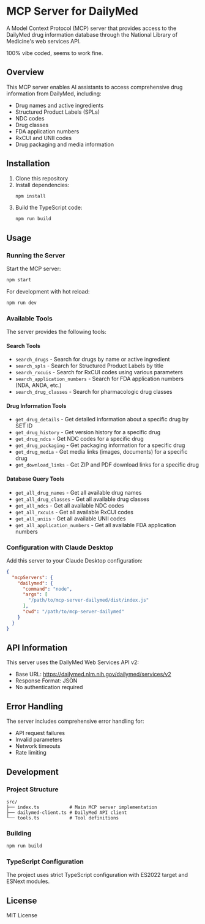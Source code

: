 # MCP Server for DailyMed

A Model Context Protocol (MCP) server that provides access to the DailyMed drug information database through the
National Library of Medicine's web services API.

100% vibe coded, seems to work fine.

## Overview

This MCP server enables AI assistants to access comprehensive drug information from DailyMed, including:

- Drug names and active ingredients
- Structured Product Labels (SPLs)
- NDC codes
- Drug classes
- FDA application numbers
- RxCUI and UNII codes
- Drug packaging and media information

## Installation

1. Clone this repository
2. Install dependencies:
   ```bash
   npm install
   ```
3. Build the TypeScript code:
   ```bash
   npm run build
   ```

## Usage

### Running the Server

Start the MCP server:

```bash
npm start
```

For development with hot reload:

```bash
npm run dev
```

### Available Tools

The server provides the following tools:

#### Search Tools

- `search_drugs` - Search for drugs by name or active ingredient
- `search_spls` - Search for Structured Product Labels by title
- `search_rxcuis` - Search for RxCUI codes using various parameters
- `search_application_numbers` - Search for FDA application numbers (NDA, ANDA, etc.)
- `search_drug_classes` - Search for pharmacologic drug classes

#### Drug Information Tools

- `get_drug_details` - Get detailed information about a specific drug by SET ID
- `get_drug_history` - Get version history for a specific drug
- `get_drug_ndcs` - Get NDC codes for a specific drug
- `get_drug_packaging` - Get packaging information for a specific drug
- `get_drug_media` - Get media links (images, documents) for a specific drug
- `get_download_links` - Get ZIP and PDF download links for a specific drug

#### Database Query Tools

- `get_all_drug_names` - Get all available drug names
- `get_all_drug_classes` - Get all available drug classes
- `get_all_ndcs` - Get all available NDC codes
- `get_all_rxcuis` - Get all available RxCUI codes
- `get_all_uniis` - Get all available UNII codes
- `get_all_application_numbers` - Get all available FDA application numbers

### Configuration with Claude Desktop

Add this server to your Claude Desktop configuration:

```json
{
  "mcpServers": {
    "dailymed": {
      "command": "node",
      "args": [
        "/path/to/mcp-server-dailymed/dist/index.js"
      ],
      "cwd": "/path/to/mcp-server-dailymed"
    }
  }
}
```

## API Information

This server uses the DailyMed Web Services API v2:

- Base URL: https://dailymed.nlm.nih.gov/dailymed/services/v2
- Response Format: JSON
- No authentication required

## Error Handling

The server includes comprehensive error handling for:

- API request failures
- Invalid parameters
- Network timeouts
- Rate limiting

## Development

### Project Structure

```
src/
├── index.ts           # Main MCP server implementation
├── dailymed-client.ts # DailyMed API client
└── tools.ts           # Tool definitions
```

### Building

```bash
npm run build
```

### TypeScript Configuration

The project uses strict TypeScript configuration with ES2022 target and ESNext modules.

## License

MIT License
